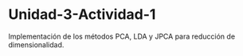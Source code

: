 # Unidad-3-Actividad-1
Implementación de los métodos PCA, LDA y JPCA para reducción de dimensionalidad.
